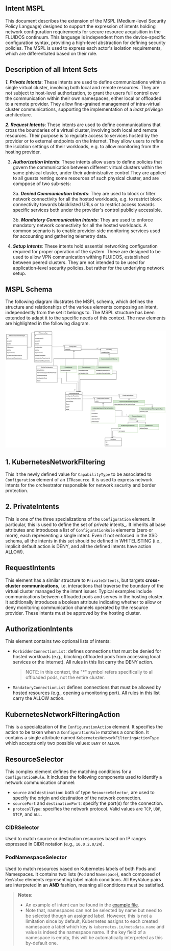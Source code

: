 ## Intent MSPL
This document describes the extension of the MSPL (Medium-level Security Policy Language) designed to support the expression of intents holding network configuration requirements for secure resource acquisition in the FLUIDOS continuum. This language is independent from the device-specific configuration syntax, providing a high-level abstraction for defining security policies.
The MSPL is used to express each actor's isolation requirements, which are differentiated based on their role.  
## Description of all Intent Sets
***1. Private Intents***: These intents are used to define communications within a single virtual cluster, involving both local and remote resources. They are not subject to host-level authorization, to grant the users full control over the communication within their own namespaces, either local or offloaded to a remote provider. They allow fine-grained management of intra-virtual cluster communications, supporting the implementation of a _least privilege_ architecture.

***2. Request Intents***: These intents are used to define communications that cross the boundaries of a virtual cluster, involving both local and remote resources. Their purpose is to regulate access to services hosted by the provider or to external endpoints on the Internet. They allow users to refine the isolation settings of their workloads, e.g. to allow monitoring from the hosting provider.

3. ***Authorization Intents***: These intents allow users to define policies that govern the communication between different virtual clusters within the same phisical cluster, under their administrative control.They are applied to all guests renting some resources of such physical cluster, and are comppose of two sub-sets:

    3a. ***Denied Communication Intents***: They are used to block or filter network connectivity for all the hosted workloads, e.g. to restrict block connectivity towards blacklisted URLs or to restrict access towards specific services both under the provider's control publicly accessible. 

    3b. ***Mandatory Communication Intents***: They are used to enforce mandatory network connectivity for all the hosted workloads. A common scenario is to enable provider-side monitoring services used for accounting and gathering telemetry data.

4. ***Setup Intents***:
These intents hold essential networking configuration required for proper operation of the system. These are designed to be used to allow VPN communication withing FLUIDOS, established between peered clusters. They are not intended to be used for application-level security policies, but rather for the underlying network setup.

## MSPL Schema
The following diagram illustrates the MSPL schema, which defines the structure and relationships of the various elements composing an intent, independently from the set it belongs to. The MSPL structure has been extended to adapt it to the specific needs of this context. The new elements are highlighted in the following diagram. 
<p align="center">
	<img src="./images/MSPL_schema.svg" width="1000">
</p>

## 1. KubernetesNetworkFiltering
This it the newly defined value for `CapabilityType` to be associated to `Configuration` element of an `ITResource`. It is used to express network intents for the orchestrator responsible for network security and border protection. 

## 2. PrivateIntents
This is one of the three specializations of the `Configuration` element. In particular, this is used to define the set of _private_ intents_. It inherits all base attributes and introduces a list of `ConfigurationRule` elements (zero or more), each representing a single intent. Even if not enforced in the XSD schema, all the intents in this set should be defined in WHITELISTING (i.e., implicit default action is DENY, and all the defined intents have action ALLOW).

## RequestIntents
This element has a similar structure to `PrivateIntents`, but targets **cross-cluster communications**, i.e. interactions that traverse the boundary of the virtual cluster managed by the intent issuer. Typical examples include communications between offloaded pods and serves in the hosting cluster. It additionally introduces a boolean attribute indicating whether to allow or deny monitoring communication channels operated by the resource provider. These intents must be approved by the hosting cluster.

## AuthorizationIntents
This element contains two optional lists of intents: 

- `ForbiddenConnectionList`: defines connections that must be denied for hosted workloads (e.g., blocking offloaded pods from accessing local services or the internet). All rules in this list carry the DENY action. 
  > NOTE:  in this context, the "*" symbol refers specifically to all offloaded pods, not the entire cluster.

- `MandatoryConnectionList` defines connections that must be allowed by hosted resources (e.g., opening a monitoring port). All rules in this list carry the ALLOW action.

## KubernetesNetworkFilteringAction
This is a specialization of the `ConfigurationAction` element. It specifies the action to be taken when a `ConfigurationRule` matches a condition. It contains a single attribute named `KubernetesNetworkFilteringActionType` which accepts only two possible values: `DENY` or `ALLOW`.

## ResourceSelector
This complex element defines the matching conditions for a  `ConfigurationRule`. It includes the following components used to identify a network communication channel:
- `source` and `destination`: both of type `ResourceSelector`, are used to specify the origin and destination of the network connection.
- `sourcePort` and `destinationPort`: specify the port(s) for the connection.
- `protocolType`: specifies the network protocol. Valid values are `TCP`, `UDP`, `STCP`, and `ALL`.

### CIDRSelector
Used to match source or destination resources based on IP ranges expressed in CIDR notation (e.g., `10.0.2.0/24`).


### PodNamespaceSelector
Used to match resources based on Kubernetes labels of both Pods and Namespaces. It contains two lists (`Pod` and `Namespace`), each composed of `KeyValue` elements representing label match conditions. All KeyValue pairs are interpreted in an **AND** fashion, meaning all conditions must be satisfied.


> **Notes**: 
>- An example of intent can be found in the [example file](./docs/MSPL_intent_example.xml).
>- Note that, namespaces can not be selected by name but need to be selected though an assigned label. However, this is not a limitation since by default, Kubernetes assigns to each created namespace a label which key is `kubernetes.io/metadata.name`  and value is indeed the namespace name. If the key field of a namespace is empty, this will be automatically interpreted as this by-default one.